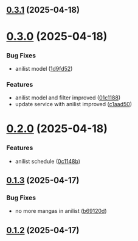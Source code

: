 ## [0.3.1](https://github.com/veaquer/veanime__nestend/compare/v0.3.0...v0.3.1) (2025-04-18)



# [0.3.0](https://github.com/veaquer/veanime__nestend/compare/v0.2.0...v0.3.0) (2025-04-18)


### Bug Fixes

* anilist model ([1d9fd52](https://github.com/veaquer/veanime__nestend/commit/1d9fd528db4f77a268576f92dbda4123d1009d51))


### Features

* anilist model and filter improved ([01c1188](https://github.com/veaquer/veanime__nestend/commit/01c1188945049792fded84738cd2e978a5ed0335))
* update service with anilist improved ([c1aad50](https://github.com/veaquer/veanime__nestend/commit/c1aad5088b4982f63228cda22d99d61469079961))



# [0.2.0](https://github.com/veaquer/veanime__nestend/compare/v0.1.3...v0.2.0) (2025-04-18)


### Features

* anilist schedule ([0c1148b](https://github.com/veaquer/veanime__nestend/commit/0c1148b5f460589b2c2704d18102c562bae0d40e))



## [0.1.3](https://github.com/veaquer/veanime__nestend/compare/v0.1.2...v0.1.3) (2025-04-17)


### Bug Fixes

* no more mangas in anilist ([b69120d](https://github.com/veaquer/veanime__nestend/commit/b69120db146c4219cf72d1be5b44e7efee1fc1c5))



## [0.1.2](https://github.com/veaquer/veanime__nestend/compare/v0.1.1...v0.1.2) (2025-04-17)



